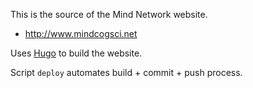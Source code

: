 This is the source of the Mind Network website.

- http://www.mindcogsci.net

Uses [Hugo](https://gohugo.io) to build the website.

Script `deploy` automates build + commit + push process.


